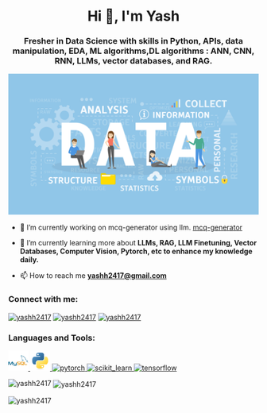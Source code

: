 <h1 align="center">Hi 👋, I'm Yash</h1>
<h3 align="center">Fresher in Data Science with skills in Python, APIs, data manipulation, EDA, ML algorithms,DL algorithms : ANN, CNN, RNN, LLMs, vector databases, and RAG.</h3>

<p align="center"><img src="https://github.com/yashh2417/Yash/blob/main/data.jpg?raw=true" alt="Description" width="600"/></p>


- 🔭 I’m currently working on mcq-generator using llm. [mcq-generator](https://github.com/yashh2417/mcqgen)

- 🌱 I’m currently learning more about **LLMs, RAG, LLM Finetuning, Vector Databases, Computer Vision, Pytorch, etc to enhance my knowledge daily.**

- 📫 How to reach me **yashh2417@gmail.com**

<h3 align="left">Connect with me:</h3>

<p align="left">
<a href="https://twitter.com/yashh2417" target="blank"><img align="center" src="https://raw.githubusercontent.com/rahuldkjain/github-profile-readme-generator/master/src/images/icons/Social/twitter.svg" alt="yashh2417" height="30" width="40" /></a>
<a href="https://linkedin.com/in/yashh2417" target="blank"><img align="center" src="https://raw.githubusercontent.com/rahuldkjain/github-profile-readme-generator/master/src/images/icons/Social/linked-in-alt.svg" alt="yashh2417" height="30" width="40" /></a>
<a href="https://instagram.com/yashh2417" target="blank"><img align="center" src="https://raw.githubusercontent.com/rahuldkjain/github-profile-readme-generator/master/src/images/icons/Social/instagram.svg" alt="yashh2417" height="30" width="40" /></a>
</p>

<h3 align="left">Languages and Tools:</h3>

<p align="left">  </a> <a href="https://www.mysql.com/" target="_blank" rel="noreferrer"> <img src="https://raw.githubusercontent.com/devicons/devicon/master/icons/mysql/mysql-original-wordmark.svg" alt="mysql" width="40" height="40"/> </a> <a href="https://www.python.org" target="_blank" rel="noreferrer"> <img src="https://raw.githubusercontent.com/devicons/devicon/master/icons/python/python-original.svg" alt="python" width="40" height="40"/> </a> <a href="https://pytorch.org/" target="_blank" rel="noreferrer"> <img src="https://www.vectorlogo.zone/logos/pytorch/pytorch-icon.svg" alt="pytorch" width="40" height="40"/> </a> <a href="https://scikit-learn.org/" target="_blank" rel="noreferrer"> <img src="https://upload.wikimedia.org/wikipedia/commons/0/05/Scikit_learn_logo_small.svg" alt="scikit_learn" width="40" height="40"/> </a> <a href="https://www.tensorflow.org" target="_blank" rel="noreferrer"> <img src="https://www.vectorlogo.zone/logos/tensorflow/tensorflow-icon.svg" alt="tensorflow" width="40" height="40"/> </a> </p>

<p><img align="left" src="https://github-readme-stats.vercel.app/api/top-langs?username=yashh2417&show_icons=true&locale=en&layout=compact" alt="yashh2417" /></p>

<p>&nbsp;<img align="center" src="https://github-readme-stats.vercel.app/api?username=yashh2417&show_icons=true&locale=en" alt="yashh2417" /></p>

<p><img align="center" src="https://github-readme-streak-stats.herokuapp.com/?user=yashh2417&" alt="yashh2417" /></p>


 

